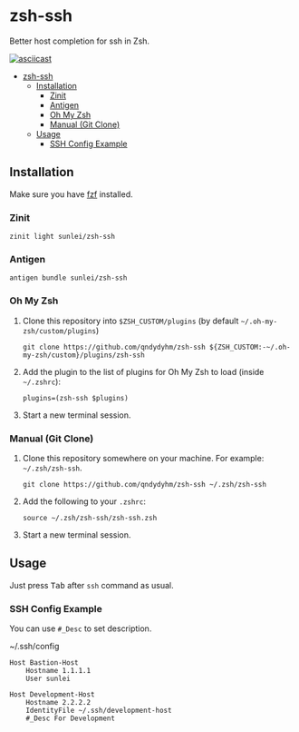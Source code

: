 # zsh-ssh

Better host completion for ssh in Zsh.

[![asciicast](https://asciinema.org/a/381405.svg)](https://asciinema.org/a/381405)

- [zsh-ssh](#zsh-ssh)
    - [Installation](#installation)
        - [Zinit](#zinit)
        - [Antigen](#antigen)
        - [Oh My Zsh](#oh-my-zsh)
        - [Manual (Git Clone)](#manual-git-clone)
    - [Usage](#usage)
        - [SSH Config Example](#ssh-config-example)

## Installation

Make sure you have [fzf](https://github.com/junegunn/fzf) installed.

### Zinit

```shell
zinit light sunlei/zsh-ssh
```

### Antigen

```shell
antigen bundle sunlei/zsh-ssh
```

### Oh My Zsh

1. Clone this repository into `$ZSH_CUSTOM/plugins` (by default `~/.oh-my-zsh/custom/plugins`)

    ```shell
    git clone https://github.com/qndydyhm/zsh-ssh ${ZSH_CUSTOM:-~/.oh-my-zsh/custom}/plugins/zsh-ssh
    ```

2. Add the plugin to the list of plugins for Oh My Zsh to load (inside `~/.zshrc`):

    ```shell
    plugins=(zsh-ssh $plugins)
    ```

3. Start a new terminal session.

### Manual (Git Clone)

1. Clone this repository somewhere on your machine. For example: `~/.zsh/zsh-ssh`.

    ```shell
    git clone https://github.com/qndydyhm/zsh-ssh ~/.zsh/zsh-ssh
    ```

2. Add the following to your `.zshrc`:

    ```shell
    source ~/.zsh/zsh-ssh/zsh-ssh.zsh
    ```

3. Start a new terminal session.

## Usage

Just press <kbd>Tab</kbd> after `ssh` command as usual.

### SSH Config Example

You can use `#_Desc` to set description.

~/.ssh/config

```text
Host Bastion-Host
    Hostname 1.1.1.1
    User sunlei

Host Development-Host
    Hostname 2.2.2.2
    IdentityFile ~/.ssh/development-host
    #_Desc For Development
```
